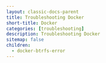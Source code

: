 ```yaml
---
layout: classic-docs-parent
title: Troubleshooting Docker
short-title: Docker
categories: [troubleshooting]
description: Troubleshooting Docker
sitemap: false
children:
  - docker-btrfs-error
---
```

